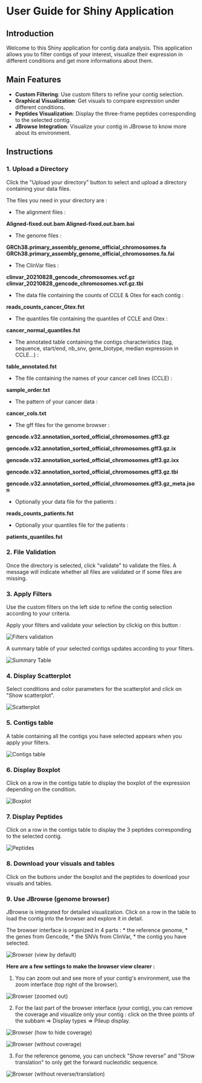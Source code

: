 # User Guide for Shiny Application

## Introduction

Welcome to this Shiny application for contig data analysis. This
application allows you to filter contigs of your interest, visualize
their expression in different conditions and get more informations about
them.

## Main Features

-   **Custom Filtering**: Use custom filters to refine your contig
    selection.
-   **Graphical Visualization**: Get visuals to compare expression under
    different conditions.
-   **Peptides Visualization**: Display the three-frame peptides
    corresponding to the selected contig.
-   **JBrowse Integration**: Visualize your contig in JBrowse to know
    more about its environment.

## Instructions

### 1. Upload a Directory

Click the "Upload your directory" button to select and upload a
directory containing your data files.

The files you need in your directory are :

-   The alignment files :

**Aligned-fixed.out.bam Aligned-fixed.out.bam.bai**

-   The genome files :

**GRCh38.primary_assembly_genome_official_chromosomes.fa**
**GRCh38.primary_assembly_genome_official_chromosomes.fa.fai**

-   The ClinVar files :

**clinvar_20210828_gencode_chromosomes.vcf.gz**
**clinvar_20210828_gencode_chromosomes.vcf.gz.tbi**

-   The data file containing the counts of CCLE & Gtex for each contig :

**reads_counts_cancer_Gtex.fst**

-   The quantiles file containing the quantiles of CCLE and Gtex :

**cancer_normal_quantiles.fst**

-   The annotated table containing the contigs characteristics (tag,
    sequence, start/end, nb_snv, gene_biotype, median expression in
    CCLE...) :

**table_annotated.fst**

-   The file containing the names of your cancer cell lines (CCLE) :

**sample_order.txt**

-   The pattern of your cancer data :

**cancer_cols.txt**

-   The gff files for the genome browser :

**gencode.v32.annotation_sorted_official_chromosomes.gff3.gz**

**gencode.v32.annotation_sorted_official_chromosomes.gff3.gz.ix**

**gencode.v32.annotation_sorted_official_chromosomes.gff3.gz.ixx**

**gencode.v32.annotation_sorted_official_chromosomes.gff3.gz.tbi**

**gencode.v32.annotation_sorted_official_chromosomes.gff3.gz_meta.json**

-   Optionally your data file for the patients :

**reads_counts_patients.fst**

-   Optionally your quantiles file for the patients :

**patients_quantiles.fst**

### 2. File Validation

Once the directory is selected, click "validate" to validate the files.
A message will indicate whether all files are validated or if some files
are missing.

### 3. Apply Filters

Use the custom filters on the left side to refine the contig selection
according to your criteria.

Apply your filters and validate your selection by clickig on this button
:

![Filters validation](Images/apply_filters.png)

A summary table of your selected contigs updates according to your
filters.

![Summary Table](Images/summary_table.png)

### 4. Display Scatterplot

Select conditions and color parameters for the scatterplot and click on
"Show scatterplot".

![Scatterplot](Images/scatterplot.png)

### 5. Contigs table

A table containing all the contigs you have selected appears when you
apply your filters.

![Contigs table](Images/contigs_table.png)

### 6. Display Boxplot

Click on a row in the contigs table to display the boxplot of the
expression depending on the condition.

![Boxplot](Images/boxplot.png)

### 7. Display Peptides

Click on a row in the contigs table to display the 3 peptides
corresponding to the selected contig.

![Peptides](Images/peptides.png)

### 8. Download your visuals and tables

Click on the buttons under the boxplot and the peptides to download your
visuals and tables.

### 9. Use JBrowse (genome browser)

JBrowse is integrated for detailed visualization. Click on a row in the
table to load the contig into the browser and explore it in detail.

The browser interface is organized in 4 parts : \* the reference genome,
\* the genes from Gencode, \* the SNVs from ClinVar, \* the contig you
have selected.

![Browser (view by default)](Images/browser1.png)

**Here are a few settings to make the browser view clearer :**

1.  You can zoom out and see more of your contig's environment, use the
    zoom interface (top right of the browser).

![Browser (zoomed out)](Images/browser2.png)

2.  For the last part of the browser interface (your contig), you can
    remove the coverage and visualize only your contig : click on the
    three points of the subbam =\> Display types =\> Pileup display.

![Browser (how to hide coverage)](Images/browser5.png)

![Browser (without coverage)](Images/browser3.png)

3.  For the reference genome, you can uncheck "Show reverse" and "Show
    translation" to only get the forward nucleotidic sequence.

![Browser (without reverse/translation)](Images/browser4.png)
